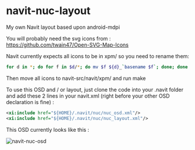 navit-nuc-layout
================

My own Navit layout based upon android-mdpi

You will probably need the svg icons from : https://github.com/twain47/Open-SVG-Map-Icons

Navit currently expects all icons to be in xpm/ so you need to rename them:
```bash
for d in *; do for f in $d/*; do mv $f ${d}_`basename $f`; done; done
```

Then move all icons to navit-src/navit/xpm/ and run make

To use this OSD and / or layout, just clone the code into your .navit folder and add these 2 lines in your navit.xml (right before your other OSD declaration is fine) :
```xml
<xi:include href="${HOME}/.navit/nuc/nuc_osd.xml"/>
<xi:include href="${HOME}/.navit/nuc/nuc_layout.xml"/>
```

This OSD currently looks like this :

![navit-nuc-osd](https://github.com/navit-screenshot-bot/navit-osd-darkblue/raw/master/screenshot.png)
